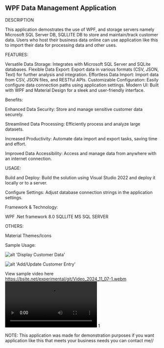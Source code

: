 
WPF Data Management Application
---------------------------------------------------------

DESCRIPTION

This application demostrates the use of WPF, and storage servers namely Microsoft SQL Server DB, SQLLITE DB to store and maintain/track
customer data. Users who host their business data online can use application like this to import their data for processing data and other uses.

FEATURES:

Versatile Data Storage: Integrates with Microsoft SQL Server and SQLite databases.
Flexible Data Export: Export data in various formats (CSV, JSON, Text) for further analysis and integration.
Effortless Data Import: Import data from CSV, JSON files, and RESTful APIs.
Customizable Configuration: Easily configure data connection paths using application settings.
Modern UI: Built with WPF and Material Design for a sleek and user-friendly interface.

Benefits:

Enhanced Data Security:
Store and manage sensitive customer data securely.

Streamlined Data Processing:
Efficiently process and analyze large datasets.

Increased Productivity: 
Automate data import and export tasks, saving time and effort.

Improved Data Accessibility:
Access and manage data from anywhere with an internet connection.


USAGE:

Build and Deploy:
Build the solution using Visual Studio 2022 and deploy it locally or to a server.

Configure Settings: 
Adjust database connection strings in the application settings.

Framework & Technology:

WPF .Net framework 8.0
SQLLITE
MS SQL SERVER

OTHERS:

Material Themes/Icons

Sample Usage:

![alt 'Display Customer Data'](https://bsite.net/experimental/git/Screenshot_2024_11_07-1.png?raw=true)

![alt 'Add/Update Customer Entry'](https://github.com/AlgorithmHunter/Data-Management/tree/master/Data/git/readme/images/Screenshot_2024_11_07-2.png?raw=true)


View sample video here https://bsite.net/experimental/git/Video_2024_11_07-1.webm
<video  controls>
  <source src="https://bsite.net/experimental/git/Video_2024_11_07-1.webm" type="video/mp4">
  Your browser does not support the video tag.
</video> 1 


NOTE: This application was made for demonstration purposes if you want application like this that meets your business needs you can contact me//

